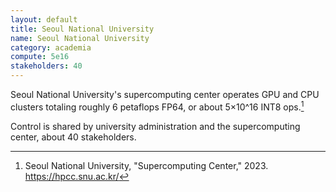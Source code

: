 ```yaml
---
layout: default
title: Seoul National University
name: Seoul National University
category: academia
compute: 5e16
stakeholders: 40
---
```


Seoul National University's supercomputing center operates GPU and CPU
clusters totaling roughly 6 petaflops FP64, or about 5×10^16 INT8
ops.[^1]

Control is shared by university administration and the supercomputing
center, about 40 stakeholders.

[^1]: Seoul National University, "Supercomputing Center," 2023.
<https://hpcc.snu.ac.kr/>
